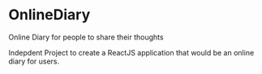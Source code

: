# OnlineDiary
Online Diary for people to share their thoughts

Indepdent Project to create a ReactJS application that would be an online diary for users. 
